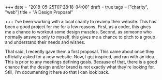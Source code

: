+++
date = "2018-05-25T07:28:18-04:00"
draft = true
tags = ["charity", "web"]
title = "A Design Proposal"

+++
I've been working with a local charity to revamp their website. This has been a good project for me for a few reasons. First, as a coder, this gives me a chance to workout some design muscles. Second, as someone who normally answers only to myself, this gives me a chance to pitch to a group and understand their needs and wishes.

<!--more-->

That said, I recently gave them a first proposal. This came about once they officially asked for a new website. Now, I got inspired, and ran with an idea. This is prior to any meetings defining goals. Because of that, there is a good chance that the design and/or brand is not exactly what they're looking for. Still, I'm documenting it here so that I can look back.